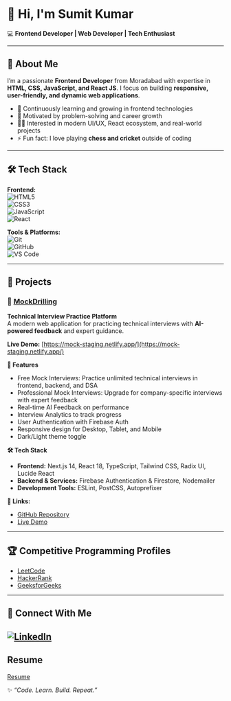 # 👋 Hi, I'm Sumit Kumar  

💻 **Frontend Developer | Web Developer | Tech Enthusiast**  

---

## 🚀 About Me  
I’m a passionate **Frontend Developer** from Moradabad with expertise in **HTML, CSS, JavaScript, and React JS**. I focus on building **responsive, user-friendly, and dynamic web applications**.  

- 🌱 Continuously learning and growing in frontend technologies  
- 🎯 Motivated by problem-solving and career growth  
- 🧑‍💻 Interested in modern UI/UX, React ecosystem, and real-world projects  
- ⚡ Fun fact: I love playing **chess and cricket** outside of coding  

---

## 🛠️ Tech Stack  
**Frontend:**  
![HTML5](https://img.shields.io/badge/HTML5-E34F26?style=for-the-badge&logo=html5&logoColor=white)  
![CSS3](https://img.shields.io/badge/CSS3-1572B6?style=for-the-badge&logo=css3&logoColor=white)  
![JavaScript](https://img.shields.io/badge/JavaScript-F7DF1E?style=for-the-badge&logo=javascript&logoColor=black)  
![React](https://img.shields.io/badge/React-20232A?style=for-the-badge&logo=react&logoColor=61DAFB)  

**Tools & Platforms:**  
![Git](https://img.shields.io/badge/Git-F05032?style=for-the-badge&logo=git&logoColor=white)  
![GitHub](https://img.shields.io/badge/GitHub-181717?style=for-the-badge&logo=github&logoColor=white)  
![VS Code](https://img.shields.io/badge/VS%20Code-007ACC?style=for-the-badge&logo=visual-studio-code&logoColor=white)  

---

## 📂 Projects  

### 🔹 [MockDrilling](https://github.com/SumitKumarweb/Mockdrilling.com)  
**Technical Interview Practice Platform**  
A modern web application for practicing technical interviews with **AI-powered feedback** and expert guidance.  

**Live Demo:** [https://mock-staging.netlify.app/](https://mock-staging.netlify.app/)  

**🚀 Features**  
- Free Mock Interviews: Practice unlimited technical interviews in frontend, backend, and DSA  
- Professional Mock Interviews: Upgrade for company-specific interviews with expert feedback  
- Real-time AI Feedback on performance  
- Interview Analytics to track progress  
- User Authentication with Firebase Auth  
- Responsive design for Desktop, Tablet, and Mobile  
- Dark/Light theme toggle  

**🛠️ Tech Stack**  
- **Frontend:** Next.js 14, React 18, TypeScript, Tailwind CSS, Radix UI, Lucide React  
- **Backend & Services:** Firebase Authentication & Firestore, Nodemailer  
- **Development Tools:** ESLint, PostCSS, Autoprefixer  

**🔗 Links:**  
- [GitHub Repository](https://github.com/SumitKumarweb/Mockdrilling.com)  
- [Live Demo](https://mock-staging.netlify.app/)  

---

## 🏆 Competitive Programming Profiles  
- [LeetCode](https://leetcode.com/u/sumitkumarfrontend/)  
- [HackerRank](https://www.hackerrank.com/profile/bingostudypoint)  
- [GeeksforGeeks](https://www.geeksforgeeks.org/user/bingostukvqz/)

---

## 🤝 Connect With Me  
[![LinkedIn](https://img.shields.io/badge/LinkedIn-0A66C2?style=for-the-badge&logo=linkedin&logoColor=white)](https://www.linkedin.com/in/sumit-kumar-06404221b/)  
---

## Resume 
[Resume](https://drive.google.com/file/d/1OEmvNlZvZSKfs5uW87-Q_lPsTKVLt9w_/view?usp=sharing)

✨ *“Code. Learn. Build. Repeat.”*  
